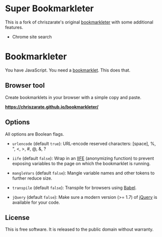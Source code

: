 # Super Bookmarkleter

This is a fork of chriszarate's original [bookmarkleter][original-gh] with some additional features.

- Chrome site search 

# Bookmarkleter

You have JavaScript. You need a [bookmarklet][bookmarklet]. This does that.

## Browser tool

Create bookmarklets in your browser with a simple copy and paste.

**https://chriszarate.github.io/bookmarkleter/**

## Options

All options are Boolean flags.

  * `urlencode` (default `true`): URL-encode reserved characters: \[space\], %,
    ", <, >, #, @, &, ?

  * `iife` (default `false`): Wrap in an [IIFE][iife] (anonymizing function) to
    prevent exposing variables to the page on which the bookmarklet is running.

  * `mangleVars` (default `false`): Mangle variable names and other tokens to
    further reduce size.

  * `transpile` (default `false`): Transpile for browsers using [Babel][babel].

  * `jQuery` (default `false`): Make sure a modern version (>= 1.7) of
    [jQuery][jquery] is available for your code.

## License

This is free software. It is released to the public domain without warranty.


[bookmarklet]: http://en.wikipedia.org/wiki/Bookmarklet "Wikipedia entry on Bookmarklets"
[iife]: http://en.wikipedia.org/wiki/Immediately-invoked_function_expression "Immediately invoked function expression"
[babel]: https://babeljs.io
[babel-minify]: https://github.com/babel/minify
[jquery]: http://jquery.com
[original-gh]: https://github.com/chriszarate/bookmarkleter